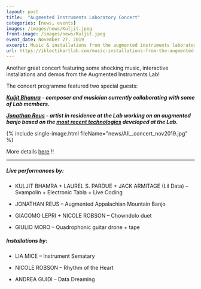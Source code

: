 ```yaml
---
layout: post
title:  "Augmented Instruments Laboratory Concert"
categories: [news, events]
images: /images/news/Kuljit.jpeg
front-image: /images/news/Kuljit.jpeg
event_date: November 27, 2019
excerpt: Music & installations from the augmented instruments laboratory
url: https://iklectikartlab.com/music-installations-from-the-augmented-instruments-laboratory/
---
```


Another great concert featuring some shocking music, interactive installations and demos from the Augmented Instruments Lab!

The concert programme featured two special guests:

***[Kuljit Bhamra](https://en.wikipedia.org/wiki/Kuljit_Bhamra) - composer and musician currently collaborating with some of Lab members.***

***[Jonathan Reus](https://jonathanreus.com/) - artist in residence at the Lab working on an augmented banjo based on the [most recent technologies](http://instrumentslab.org/news/2019/09/16/trill-kickstarter-september-2019.html) developed at the Lab.***

{% include single-image.html fileName="news/AIL_concert_nov2019.jpg" %}

More details [here](https://iklectikartlab.com/music-installations-from-the-augmented-instruments-laboratory/) !!

---------------------

##### Live performances by:

- KULJIT BHAMRA + LAUREL S. PARDUE + JACK ARMITAGE (Lil Data) – Svampolin + Electronic Tabla + Live Coding

- JONATHAN REUS – Augmented Appalachian Mountain Banjo

- GIACOMO LEPRI + NICOLE ROBSON – Chowndolo duet

- GIULIO MORO – Quadrophonic guitar drone + tape

##### Installations by:

- LIA MICE – Instrument Sematary

- NICOLE ROBSON – Rhythm of the Heart

- ANDREA GUIDI – Data Dreaming
